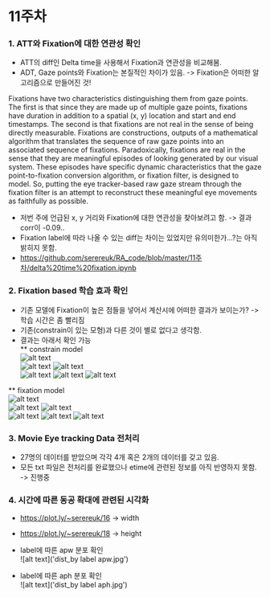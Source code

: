 11주차
=====

### 1. ATT와 Fixation에 대한 연관성 확인

* ATT의 diff인 Delta time을 사용해서 Fixation과 연관성을 비교해봄.
* ADT, Gaze points와 Fixation는 본질적인 차이가 있음. -> Fixation은 어떠한 알고리즘으로 만들어진 것!  

Fixations have two characteristics distinguishing them from gaze points. The first is that since they are made up of multiple gaze points, fixations have duration in addition to a spatial (x, y) location and start and end timestamps. The second is that fixations are not real in the sense of being directly measurable. Fixations are constructions, outputs of a mathematical algorithm that translates the sequence of raw gaze points into an associated sequence of fixations. Paradoxically, fixations are real in the sense that they are meaningful episodes of looking generated by our visual system. These episodes have specific dynamic characteristics that the gaze point-to-fixation conversion algorithm, or fixation filter, is designed to model. So, putting the eye tracker-based raw gaze stream through the fixation filter is an attempt to reconstruct these meaningful eye movements as faithfully as possible.  

* 저번 주에 언급된 x, y 거리와 Fixation에 대한 연관성을 찾아보려고 함. -> 결과 corr이 -0.09..  
* Fixation label에 따라 나올 수 있는 diff는 차이는 있었지만 유의미한가...?는 아직 밝히지 못함.  
* https://github.com/serereuk/RA_code/blob/master/11주차/delta%20time%20fixation.ipynb


### 2. Fixation based 학습 효과 확인

* 기존 모델에 Fixation이 높은 점들을 넣어서 계산시에 어떠한 결과가 보이는가? -> 학습 시간은 좀 빨리짐  
* 기존(constrain이 있는 모형)과 다른 것이 별로 없다고 생각함.  
* 결과는 아래서 확인 가능  
** constrain model  
![alt text](node_100_size_128_epoch_4000_khc11_constrain/khc1_original.jpg)  
![alt text](node_100_size_128_epoch_4000_khc11_constrain/khc1_correct0.jpg)
![alt text](node_100_size_128_epoch_4000_khc11_constrain/khc1_correct.jpg)  
![alt text](node_100_size_128_epoch_4000_khc11_constrain/khc1_original2.jpg)
![alt text](node_100_size_128_epoch_4000_khc11_constrain/khc1_correct2.jpg)
![alt text](node_100_size_128_epoch_4000_khc11_constrain/khc1_correct3.jpg)

** fixation model  
![alt text](node_100_size_128_epoch_4000_khc11_fixation/khc1_original.jpg)  
![alt text](node_100_size_128_epoch_4000_khc11_fixation/khc1_correct0.jpg)
![alt text](node_100_size_128_epoch_4000_khc11_fixation/khc1_correct.jpg)  
![alt text](node_100_size_128_epoch_4000_khc11_fixation/khc1_original2.jpg)
![alt text](node_100_size_128_epoch_4000_khc11_fixation/khc1_correct2.jpg)
![alt text](node_100_size_128_epoch_4000_khc11_fixation/khc1_correct3.jpg)

### 3. Movie Eye tracking Data 전처리  

* 27명의 데이터를 받았으며 각각 4개 혹은 2개의 데이터를 갖고 있음.  
* 모든 txt 파일은 전처리를 완료했으나 etime에 관련된 정보를 아직 반영하지 못함. -> 진행중  

### 4. 시간에 따른 동공 확대에 관련된 시각화  

* https://plot.ly/~serereuk/16 -> width  
* https://plot.ly/~serereuk/18 -> height  

* label에 따른 apw 분포 확인  
![alt text]('dist_by label apw.jpg')  
* label에 따른 aph 분포 확인  
![alt text]('dist_by label aph.jpg')  

